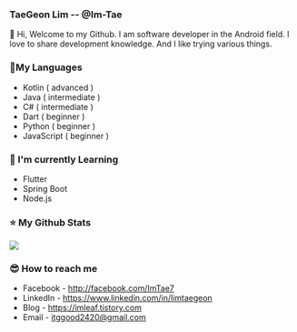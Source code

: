 ### TaeGeon Lim -- @Im-Tae

👋 Hi, Welcome to my Github. I am software developer in the Android field. I love to share development knowledge. And I like trying various things.



### 📑My Languages



- Kotlin ( advanced )
- Java ( intermediate )
- C# ( intermediate )
- Dart ( beginner )
- Python ( beginner )
- JavaScript ( beginner )



### 📕 I'm currently Learning



- Flutter
- Spring Boot
- Node.js



### ⭐ My Github Stats

[![](https://github-readme-stats.vercel.app/api?username=Im-Tae&show_icons=true&hide_border=true)]((https://github.com/Im-Tae))



### 😎 How to reach me



- Facebook - http://facebook.com/ImTae7
- LinkedIn - https://www.linkedin.com/in/limtaegeon
- Blog - https://imleaf.tistory.com
- Email - itggood2420@gmail.com


